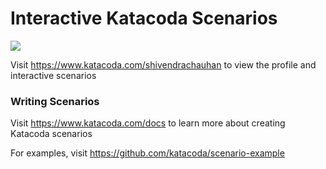 # Interactive Katacoda Scenarios

[![](http://shields.katacoda.com/katacoda/shivendrachauhan/count.svg)](https://www.katacoda.com/shivendrachauhan "Get your profile on Katacoda.com")

Visit https://www.katacoda.com/shivendrachauhan to view the profile and interactive scenarios

### Writing Scenarios
Visit https://www.katacoda.com/docs to learn more about creating Katacoda scenarios

For examples, visit https://github.com/katacoda/scenario-example

